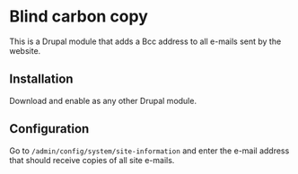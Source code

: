 # Blind carbon copy
This is a Drupal module that adds a Bcc address to all e-mails sent by the website.

## Installation
Download and enable as any other Drupal module.

## Configuration
Go to `/admin/config/system/site-information` and enter the e-mail address that should receive copies of all site e-mails.
